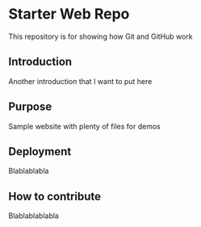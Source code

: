 # Starter Web Repo

This repository is for showing how Git and GitHub work


## Introduction

Another introduction that I want to put here

## Purpose

Sample website with plenty of files for demos

## Deployment

Blablablabla

## How to contribute

Blablablablabla